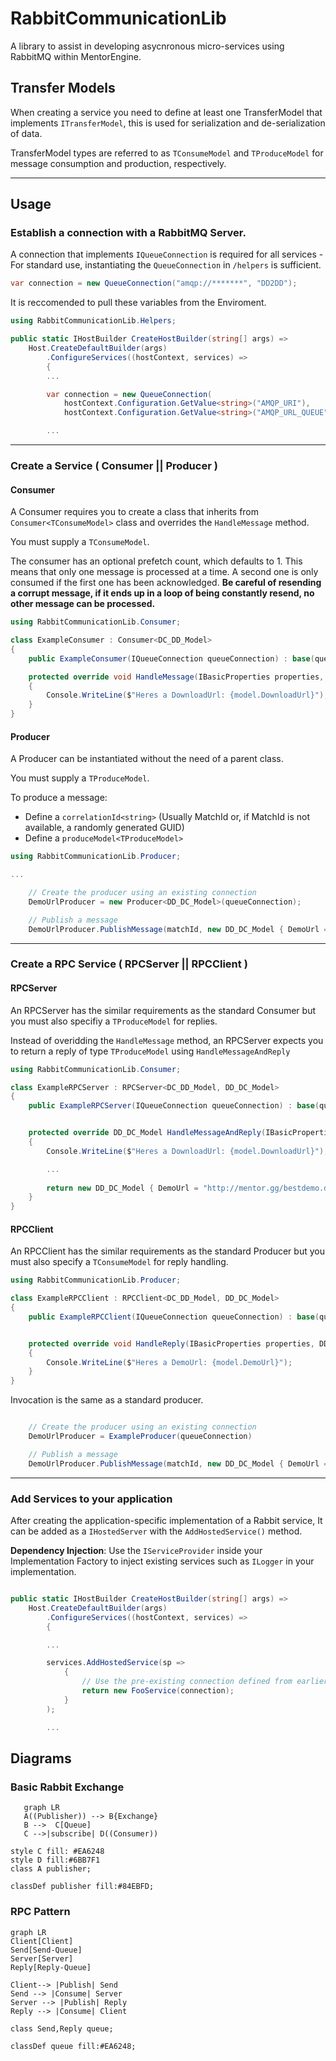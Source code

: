 # RabbitCommunicationLib 

A library to assist in developing asycnronous micro-services using RabbitMQ within MentorEngine.


## Transfer Models
When creating a service you need to define at least one TransferModel that implements `ITransferModel`, 
this is used for serialization and de-serialization of data.

TransferModel types are referred to as `TConsumeModel` and `TProduceModel` for message consumption and production, respectively.

---

## Usage

### Establish a connection with a RabbitMQ Server.

A connection that implements `IQueueConnection` is required for all services - For standard use, instantiating the
`QueueConnection` in `/helpers` is sufficient.

```csharp
var connection = new QueueConnection("amqp://*******", "DD2DD");

```

It is reccomended to pull these variables from the Enviroment. 

```csharp
using RabbitCommunicationLib.Helpers;

public static IHostBuilder CreateHostBuilder(string[] args) =>
	Host.CreateDefaultBuilder(args)
		.ConfigureServices((hostContext, services) =>
		{
		...

		var connection = new QueueConnection(
			hostContext.Configuration.GetValue<string>("AMQP_URI"),
			hostContext.Configuration.GetValue<string>("AMQP_URL_QUEUE"));

		...
```

---

### Create a Service ( Consumer || Producer )

#### Consumer

A Consumer requires you to create a class that inherits from `Consumer<TConsumeModel>` class 
and overrides the `HandleMessage` method.

You must supply a `TConsumeModel`.

The consumer has an optional prefetch count, which defaults to 1.
This means that only one message is processed at a time. A second one is only consumed if the first one has been acknowledged.
**Be careful of resending a corrupt message, if it ends up in a loop of being constantly resend, no other message can be processed.** 

```csharp
using RabbitCommunicationLib.Consumer;

class ExampleConsumer : Consumer<DC_DD_Model>
{
	public ExampleConsumer(IQueueConnection queueConnection) : base(queueConnection) { }

	protected override void HandleMessage(IBasicProperties properties, DC_DD_Model model)
	{
		Console.WriteLine($"Heres a DownloadUrl: {model.DownloadUrl}");
	}
}

```

#### Producer

A Producer can be instantiated without the need of a parent class.

You must supply a `TProduceModel`.

To produce a message:
- Define a `correlationId<string>` (Usually MatchId or, if MatchId is not available, a randomly generated GUID)
- Define a  `produceModel<TProduceModel>`

```csharp
using RabbitCommunicationLib.Producer;

...

	// Create the producer using an existing connection
	DemoUrlProducer = new Producer<DD_DC_Model>(queueConnection);

	// Publish a message
	DemoUrlProducer.PublishMessage(matchId, new DD_DC_Model { DemoUrl = "http://mentor.gg/bestdemo.dem" });

```

---

### Create a RPC Service ( RPCServer || RPCClient )

#### RPCServer

An RPCServer has the similar requirements as the standard Consumer but you must also specifiy a `TProduceModel` for replies.

Instead of overidding the `HandleMessage` method, an RPCServer expects you to return a reply of type `TProduceModel` using `HandleMessageAndReply`

```csharp
using RabbitCommunicationLib.Consumer;

class ExampleRPCServer : RPCServer<DC_DD_Model, DD_DC_Model>
{
    public ExampleRPCServer(IQueueConnection queueConnection) : base(queueConnection) { }


	protected override DD_DC_Model HandleMessageAndReply(IBasicProperties properties, DC_DD_Model model)
	{
		Console.WriteLine($"Heres a DownloadUrl: {model.DownloadUrl}");

		...
		
		return new DD_DC_Model { DemoUrl = "http://mentor.gg/bestdemo.dem" }
	}
}

```

#### RPCClient

An RPCClient has the similar requirements as the standard Producer but you must also specify a `TConsumeModel` for reply handling.

```csharp
using RabbitCommunicationLib.Producer;

class ExampleRPCClient : RPCClient<DC_DD_Model, DD_DC_Model>
{
    public ExampleRPCClient(IQueueConnection queueConnection) : base(queueConnection) { }


	protected override void HandleReply(IBasicProperties properties, DD_DC_Model model)
	{
		Console.WriteLine($"Heres a DemoUrl: {model.DemoUrl}");
	}
}

```

Invocation is the same as a standard producer.

```csharp

	// Create the producer using an existing connection
	DemoUrlProducer = ExampleProducer(queueConnection)

	// Publish a message
	DemoUrlProducer.PublishMessage(matchId, new DD_DC_Model { DemoUrl = "http://mentor.gg/bestdemo.dem" });


```


---

### Add Services to your application

After creating the application-specific implementation of a Rabbit service,
It can be added as a `IHostedServer` with the `AddHostedService()` method.

**Dependency Injection**: Use the `IServiceProvider` inside your Implementation Factory to inject existing services 
such as `ILogger` in your implementation.

```csharp

public static IHostBuilder CreateHostBuilder(string[] args) =>
	Host.CreateDefaultBuilder(args)
		.ConfigureServices((hostContext, services) =>
		{

		...

		services.AddHostedService(sp =>
			{
				// Use the pre-existing connection defined from earlier
				return new FooService(connection);
			}
		);

		...
```


## Diagrams

### Basic Rabbit Exchange
 ```mermaid
	graph LR
    A((Publisher)) --> B{Exchange}
    B -->  C[Queue]
    C -->|subscribe| D((Consumer)) 

style C fill: #EA6248
style D fill:#6BB7F1
class A publisher;

classDef publisher fill:#84EBFD;

 ```

### RPC Pattern

```mermaid
graph LR
Client[Client]
Send[Send-Queue]
Server[Server]
Reply[Reply-Queue]

Client--> |Publish| Send
Send --> |Consume| Server
Server --> |Publish| Reply
Reply --> |Consume| Client

class Send,Reply queue;

classDef queue fill:#EA6248;

```



	